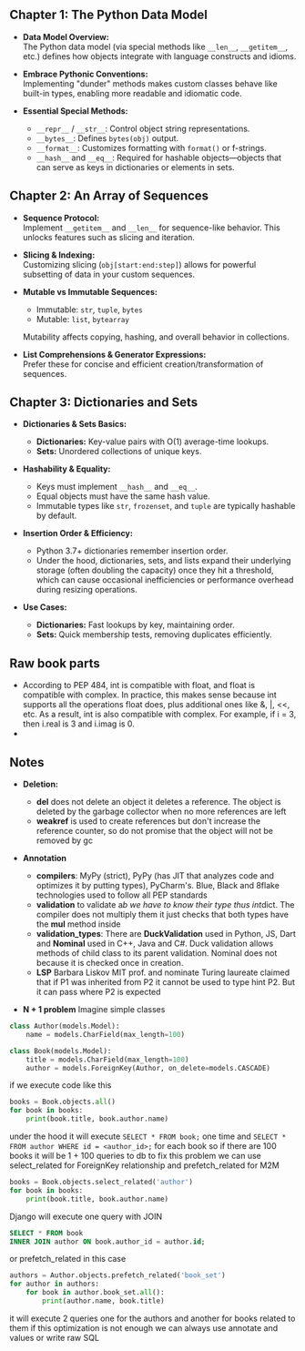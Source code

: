 ## Chapter 1: The Python Data Model

- **Data Model Overview:**  
  The Python data model (via special methods like `__len__`, `__getitem__`, etc.) defines how objects integrate with language constructs and idioms.

- **Embrace Pythonic Conventions:**  
  Implementing "dunder" methods makes custom classes behave like built-in types, enabling more readable and idiomatic code.

- **Essential Special Methods:**  
  - `__repr__` / `__str__`: Control object string representations.
  - `__bytes__`: Defines `bytes(obj)` output.
  - `__format__`: Customizes formatting with `format()` or f-strings.
  - `__hash__` and `__eq__`: Required for hashable objects—objects that can serve as keys in dictionaries or elements in sets.

## Chapter 2: An Array of Sequences

- **Sequence Protocol:**  
  Implement `__getitem__` and `__len__` for sequence-like behavior. This unlocks features such as slicing and iteration.

- **Slicing & Indexing:**  
  Customizing slicing (`obj[start:end:step]`) allows for powerful subsetting of data in your custom sequences.

- **Mutable vs Immutable Sequences:**  
  - Immutable: `str`, `tuple`, `bytes`
  - Mutable: `list`, `bytearray`
  
  Mutability affects copying, hashing, and overall behavior in collections.

- **List Comprehensions & Generator Expressions:**  
  Prefer these for concise and efficient creation/transformation of sequences.

## Chapter 3: Dictionaries and Sets

- **Dictionaries & Sets Basics:**  
  - **Dictionaries:** Key-value pairs with O(1) average-time lookups.
  - **Sets:** Unordered collections of unique keys.

- **Hashability & Equality:**  
  - Keys must implement `__hash__` and `__eq__`.
  - Equal objects must have the same hash value.
  - Immutable types like `str`, `frozenset`, and `tuple` are typically hashable by default.

- **Insertion Order & Efficiency:**  
  - Python 3.7+ dictionaries remember insertion order.
  - Under the hood, dictionaries, sets, and lists expand their underlying storage (often doubling the capacity) once they hit a threshold, which can cause occasional inefficiencies or performance overhead during resizing operations.

- **Use Cases:**  
  - **Dictionaries:** Fast lookups by key, maintaining order.
  - **Sets:** Quick membership tests, removing duplicates efficiently.
 
## Raw book parts
- According to PEP 484, int is compatible with float, and float is compatible with complex. In practice, this makes sense because int supports all the operations float does, plus additional ones like &, |, <<, etc. As a result, int is also compatible with complex. For example, if i = 3, then i.real is 3 and i.imag is 0.
- 


## Notes
- **Deletion:**
  - **__del__** does not delete an object it deletes a reference. The object is deleted by the garbage collector when no more references are left
  - **weakref** is used to create references but don't increase the reference counter, so do not promise that the object will not be removed by gc
 
- **Annotation**
  - **compilers**: MyPy (strict), PyPy (has JIT that analyzes code and optimizes it by putting types), PyCharm's. Blue, Black and 8flake technologies used to follow all PEP standards
  - **validation** to validate a*b we have to know their type thus int*dict. The compiler does not multiply them it just checks that both types have the __mul__ method inside
  - **validation_types**: There are **DuckValidation** used in Python, JS, Dart and **Nominal** used in C++, Java and C#. Duck validation allows methods of child class to its parent validation. Nominal does not because it is checked once in creation.
  - **LSP** Barbara Liskov MIT prof. and nominate Turing laureate claimed that if P1 was inherited from P2 it cannot be used to type hint P2. But it can pass where P2 is expected
 
- **N + 1 problem**
  Imagine simple classes
```python
class Author(models.Model):
    name = models.CharField(max_length=100)

class Book(models.Model):
    title = models.CharField(max_length=100)
    author = models.ForeignKey(Author, on_delete=models.CASCADE)
```
if we execute code like this
```python
books = Book.objects.all()
for book in books:
    print(book.title, book.author.name)
```
under the hood it will execute `SELECT * FROM book;` one time and `SELECT * FROM author WHERE id = <author_id>;` for each book so if there are 100 books it will be 1 + 100 queries to db
to fix this problem we can use select_related for ForeignKey relationship and prefetch_related for M2M
```python
books = Book.objects.select_related('author')
for book in books:
    print(book.title, book.author.name)
```
Django will execute one query with JOIN
```SQL
SELECT * FROM book
INNER JOIN author ON book.author_id = author.id;
```
or prefetch_related in this case
```python
authors = Author.objects.prefetch_related('book_set')
for author in authors:
    for book in author.book_set.all():
        print(author.name, book.title)
```
it will execute 2 queries one for the authors and another for books related to them
if this optimization is not enough we can always use annotate and values or write raw SQL
